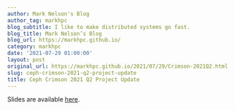 ```yaml
---
author: Mark Nelson's Blog
author_tag: markhpc
blog_subtitle: I like to make distributed systems go fast.
blog_title: Mark Nelson’s Blog
blog_url: https://markhpc.github.io/
category: markhpc
date: '2021-07-29 01:00:00'
layout: post
original_url: https://markhpc.github.io/2021/07/29/Crimson-2021Q2.html
slug: ceph-crimson-2021-q2-project-update
title: Ceph Crimson 2021 Q2 Project Update
---
```


<p>Slides are available <a href="https://docs.google.com/presentation/d/1S7QRmN9n7E6ffDdAIVibJipO0prd2bD2I5PFfzXMf0Y/edit?usp=sharing">here</a>.</p>